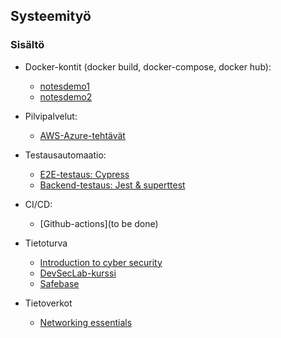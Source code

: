 ## Systeemityö


### Sisältö

- Docker-kontit (docker build, docker-compose, docker hub):
    - [notesdemo1](https://otredu.github.io/docker/notesdemo.html)
    - [notesdemo2](https://otredu.github.io/docker/notesdemofull.html)

- Pilvipalvelut:
    - [AWS-Azure-tehtävät](./cloud_harjoitukset_azure_aws.html)

- Testausautomaatio: 
    - [E2E-testaus: Cypress](../testaus/cypress.html)
    - [Backend-testaus: Jest & superttest](../testaus/jestforrestapi.html)

- CI/CD:
    - [Github-actions](to be done)

- Tietoturva
    - [Introduction to cyber security](https://lms.netacad.com/course/view.php?id=2174201)
    - [DevSecLab-kurssi](https://www.devseclab.io/)
    - [Safebase](https://safebase.io/)

- Tietoverkot
    - [Networking essentials](https://lms.netacad.com/course/view.php?id=2171961)
    
